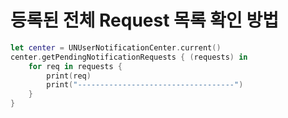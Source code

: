 # 등록된 전체 Request 목록 확인 방법

```swift
let center = UNUserNotificationCenter.current()
center.getPendingNotificationRequests { (requests) in
    for req in requests {
        print(req)
        print("-----------------------------------")
    }
}
```